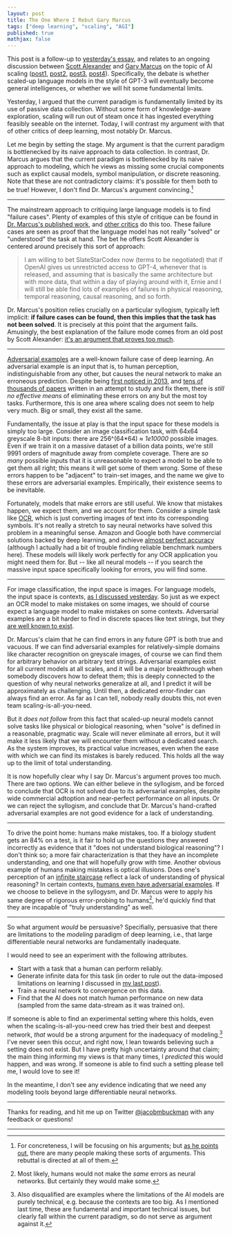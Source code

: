 ```yaml
---
layout: post
title: The One Where I Rebut Gary Marcus
tags: ["deep learning", "scaling", "AGI"]
published: true
mathjax: false
---
```


This post is a follow-up to [yesterday's essay](https://jacobbuckman.com/2022-06-14-an-actually-good-argument-against-naive-ai-scaling/), and relates to an ongoing discussion between [Scott Alexander](https://astralcodexten.substack.com/) and [Gary Marcus](https://garymarcus.substack.com/) on the topic of AI scaling
([post1](https://astralcodexten.substack.com/p/my-bet-ai-size-solves-flubs?s=r),
[post2](https://garymarcus.substack.com/p/what-does-it-mean-when-an-ai-fails?s=r),
[post3](https://astralcodexten.substack.com/p/somewhat-contra-marcus-on-ai-scaling?s=r),
[post4](https://garymarcus.substack.com/p/does-ai-really-need-a-paradigm-shift?s=r)).
Specifically, the debate is whether scaled-up language models in the style of GPT-3 will eventually become general intelligences, or whether we will hit some fundamental limits.

Yesterday, I argued that the current paradigm is fundamentally limited by its use of passive data collection.
Without some form of knowledge-aware exploration, scaling will run out of steam once it has ingested everything feasibly seeable on the internet.
Today, I will contrast my argument with that of other critics of deep learning, most notably Dr. Marcus.

Let me begin by setting the stage.
My argument is that the current paradigm is bottlenecked by its naive approach to data collection.
In contrast, Dr. Marcus argues that the current paradigm is bottlenecked by its naive approach to modeling, which he views as missing some crucial components such as explict causal models, symbol manipulation, or discrete reasoning.
Note that these are not contradictory claims: it's possible for them both to be true!
However, I don't find Dr. Marcus's argument convincing.[^0]

---

The mainstream approach to critiquing large language models is to find "failure cases".
Plenty of examples of this style of critique can be found in [Dr. Marcus's published work](https://thegradient.pub/gpt2-and-the-nature-of-intelligence/), and [other critics](https://www.economist.com/by-invitation/2022/06/09/artificial-neural-networks-today-are-not-conscious-according-to-douglas-hofstadter) do this too.
These failure cases are seen as proof that the language model has not really "solved" or "understood" the task at hand.
The bet he offers Scott Alexander is centered around precisely this sort of approach:

> I am willing to bet SlateStarCodex now (terms to be negotiated) that if OpenAI gives us unrestricted access to GPT-4, whenever that is released, and assuming that is basically the same architecture but with more data, that within a day of playing around with it, Ernie and I will still be able find lots of examples of failures in physical reasoning, temporal reasoning, causal reasoning, and so forth.

Dr. Marcus's position relies crucially on a particular syllogism, typically left implicit: **if failure cases can be found, then this implies that the task has not been solved**.
It is precisely at this point that the argument fails.
Amusingly, the best explanation of the failure mode comes from an old post by Scott Alexander: [it's an argument that proves too much](https://www.lesswrong.com/posts/G5eMM3Wp3hbCuKKPE/proving-too-much).

---

[Adversarial examples](https://openai.com/blog/adversarial-example-research/) are a well-known failure case of deep learning.
An adversarial example is an input that is, to human perception, indistinguishable from any other, but causes the neural network to make an erroneous prediction.
Despite being [first noticed in 2013](https://arxiv.org/abs/1312.6199), and [tens of thousands of papers](https://scholar.google.com/scholar?cites=2835128024326609853&as_sdt=5,33&sciodt=0,33&hl=en) written in an attempt to study and fix them, there is *still no effective means* of eliminating these errors on any but the most toy tasks.
Furthermore, this is one area where scaling does not seem to help very much.
Big or small, they exist all the same.

Fundamentally, the issue at play is that the input space for these models is simply too large.
Consider an image classification task, with 64x64 greyscale 8-bit inputs: there are 256^(64\*64) ≈ *1e10000* possible images.
Even if we train it on a massive dataset of a billion data points, we're still 9991 orders of magnitude away from complete coverage.
There are *so many* possible inputs that it is unreasonable to expect a model to be able to get them all right; this means it will get some of them wrong.
Some of these errors happen to be "adjacent" to train-set images, and the name we give to these errors are adversarial examples.
Empirically, their existence seems to be inevitable.

Fortunately, models that make errors are still useful.
We know that mistakes happen, we expect them, and we account for them.
Consider a simple task like [OCR](https://en.wikipedia.org/wiki/Optical_character_recognition), which is just converting images of text into its corresponding symbols.
It's not really a stretch to say neural networks have solved this problem in a meaningful sense.
Amazon and Google both have commercial solutions backed by deep learning, and achieve [almost perfect accuracy](https://research.aimultiple.com/ocr-accuracy/) (although I actually had a bit of trouble finding reliable benchmark numbers here).
These models will likely work perfectly for any OCR application you might need them for.
But -- like all neural models -- if you search the massive input space specifically looking for errors, you will find some.

---

For image classification, the input space is images.
For language models, the input space is contexts, [as I discussed yesterday](https://jacobbuckman.com/2022-06-14-an-actually-good-argument-against-naive-ai-scaling/).
So just as we expect an OCR model to make mistakes on some images, we should of course expect a language model to make mistakes on some contexts.
Adversarial examples are a bit harder to find in discrete spaces like text strings, but they [are well known to exist](https://arxiv.org/abs/2004.01970).

Dr. Marcus's claim that he can find errors in any future GPT is both true and vacuous.
If we can find adversarial examples for relatively-simple domains like character recognition on greyscale images, of course we can find them for arbitrary behavior on arbitrary text strings.
Adversarial examples exist for all current models at all scales, and it will be a major breakthrough when somebody discovers how to defeat them; this is deeply connected to the question of why neural networks generalize at all, and I predict it will be approximately as challenging.
Until then, a dedicated error-finder can always find an error.
As far as I can tell, nobody really doubts this, not even team scaling-is-all-you-need.

But it *does not follow* from this fact that scaled-up neural models cannot solve tasks like physical or biological reasoning, when "solve" is defined in a reasonable, pragmatic way.
Scale will never eliminate all errors, but it will make it less likely that we will encounter them without a dedicated search.
As the system improves, its practical value increases, even when the ease with which we can find its mistakes is barely reduced.
This holds all the way up to the limit of total understanding.

It is now hopefully clear why I say Dr. Marcus's argument proves too much.
There are two options.
We can either believe in the syllogism, and be forced to conclude that OCR is not solved due to its adversarial examples, despite wide commercial adtoption and near-perfect performance on all inputs.
Or we can reject the syllogism, and conclude that Dr. Marcus's hand-crafted adversarial examples are not good evidence for a lack of understanding.

---

To drive the point home: humans make mistakes, too.
If a biology student gets an 84% on a test, is it fair to hold up the questions they answered incorrectly as evidence that it "does not understand biological reasoning"?
I don't think so; a more fair characterization is that they have an incomplete understanding, and one that will hopefully grow with time.
Another obvious example of humans making mistakes is optical illusions.
Does one's perception of an [infinite staircase](https://en.wikipedia.org/wiki/Penrose_stairs) reflect a lack of understanding of physical reasoning?
In certain contexts, [humans even have adversarial examples](https://arxiv.org/abs/1802.08195).
If we choose to believe in the syllogysm, and Dr. Marcus were to apply his same degree of rigorous error-probing to humans[^1], he'd quickly find that they are incapable of "truly understanding" as well.

---

So what argument *would* be persuasive?
Specifially, persuasive that there are limitations to the *modeling* paradigm of deep learning, i.e., that large differentiable neural networks are fundamentally inadequate.

I would need to see an experiment with the following attributes.
- Start with a task that a human can perform reliably.
- Generate infinite data for this task (in order to rule out the data-imposed limitations on learning I discussed in [my last post](https://jacobbuckman.com/2022-06-14-an-actually-good-argument-against-naive-ai-scaling/)).
- Train a neural network to convergence on this data.
- Find that the AI does not match human performance on new data (sampled from the same data-stream as it was trained on).

If someone is able to find an experimental setting where this holds, even when the scaling-is-all-you-need crew has tried their best and deepest network, *that* would be a strong argument for the inadequacy of modeling.[^2]
I've never seen this occur, and right now, I lean towards believing such a setting does not exist.
But I have pretty high uncertainty around that claim; the main thing informing my views is that many times, I *predicted* this would happen, and was wrong.
If someone is able to find such a setting please tell me, I would love to see it!

In the meantime, I don't see any evidence indicating that we need any modeling tools beyond large differentiable neural networks.

---

Thanks for reading, and hit me up on Twitter [@jacobmbuckman](https://twitter.com/jacobmbuckman) with any feedback or questions!

---

[^0]: For concreteness, I will be focusing on his arguments; but [as he points out](https://garymarcus.substack.com/p/does-ai-really-need-a-paradigm-shift?s=r), there are many people making these sorts of arguments. This rebuttal is directed at all of them.

[^1]: Most likely, humans would not make the *same* errors as neural networks. But certainly they would make some.

[^2]: Also disqualified are examples where the limitations of the AI models are purely technical, e.g. because the contexts are too big. As I mentioned last time, these are fundamental and important technical issues, but clearly fall within the current paradigm, so do not serve as argument against it.